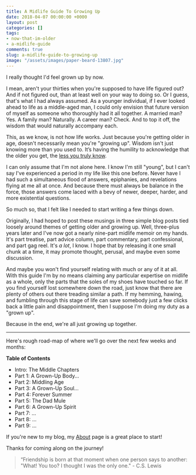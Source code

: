 ```yaml
---
title: A Midlife Guide To Growing Up
date: 2018-04-07 00:00:00 +0000
layout: post
categories: []
tags:
- now-that-im-older
- a-midlife-guide
comments: true
slug: a-midlife-guide-to-growing-up
image: "/assets/images/paper-beard-13807.jpg"
---
```

I really thought I'd feel grown up by now.

<!-- break -->

I mean, aren't your thirties when you're supposed to have life figured out? And if not figured out, than at least well on your way to doing so. Or I guess, that's what I had always assumed. As a younger individual, if I ever looked ahead to life as a middle-aged man, I could only envision that future version of myself as someone who thoroughly had it all together. A married man? Yes. A family man? Naturally. A career man? Check. And to top it off, the wisdom that would naturally accompany each.

This, as we know, is not how life works. Just because you're getting older in age, doesn't necessarily mean you're "growing up". Wisdom isn't just knowing more than you used to. It’s having the humility to acknowledge that the older you get, the [less you truly know](https://twitter.com/ryanstraits/status/970835905974960128).

I can only assume that I'm not alone here. I know I'm still "young", but I can't say I've experienced a period in my life like this one before. Never have I had such a simultaneous flood of answers, epiphanies, and revelations flying at me all at once. And because there must always be balance in the force, those answers come laced with a bevy of newer, deeper, harder, and more existential questions.

So much so, that I felt like I needed to start writing a few things down.

Originally, I had hoped to post these musings in three simple blog posts tied loosely around themes of getting older and growing up. Well, three-plus years later and I've now got a nearly nine-part midlife memoir on my hands. It's part treatise, part advice column, part commentary, part confessional, and part gag reel. It's _a lot_, I know. I hope that by releasing it one small chunk at a time, it may promote thought, perusal, and maybe even some discussion.

And maybe you won't find yourself relating with much or any of it at all. With this guide I'm by no means claiming any particular expertise on midlife as a whole, only the parts that the soles of my shoes have touched so far. If you find yourself lost somewhere down the road, just know that there are plenty of others out there treading similar a path. If my hemming, hawing, and fumbling through this stage of life can save somebody just a few clicks back a little pain and disappointment, then I suppose I'm doing my duty as a "grown up".

Because in the end, we're all just growing up together.

---

Here's rough road-map of where we'll go over the next few weeks and months:

**Table of Contents**

* Intro: The Middle Chapters
* Part 1: A Grown-Up Body...
* Part 2: Middling Age
* Part 3: A Grown-Up Soul...
* Part 4: Forever Summer
* Part 5: The Dad Mule
* Part 6: A Grown-Up Spirit
* Part 7: ...
* Part 8: ...
* Part 9: ...

If you're new to my blog, my [About](/about "About Me!") page is a great place to start!

Thanks for coming along on the journey!

> “Friendship is born at that moment when one person says to another: "What! You too? I thought I was the only one." - C.S. Lewis